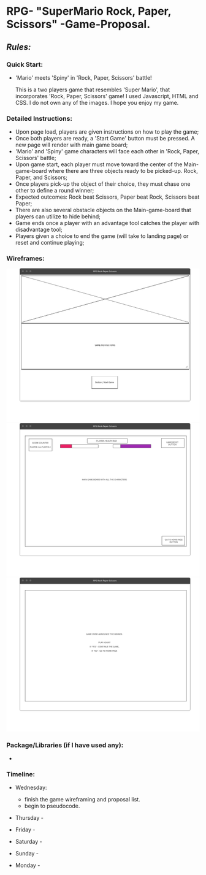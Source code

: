 # RPG- "SuperMario Rock, Paper, Scissors" -Game-Proposal.

## *Rules:*

### Quick Start:

* 'Mario' meets 'Spiny' in 'Rock, Paper, Scissors' battle!

    This is a two players game that resembles 'Super Mario', that incorporates 'Rock, Paper, Scissors' game! I used Javascript, HTML and CSS. 
    I do not own any of the images. I hope you enjoy my game.

### Detailed Instructions:

*   Upon page load, players are given instructions on how to play the game;
*   Once both players are ready, a 'Start Game' button must be pressed. A new page will render with main game board;
*   'Mario' and 'Spiny' game characters will face each other in 'Rock, Paper, Scissors' battle;
*   Upon game start, each player must move toward the center of the Main-game-board where there are three objects ready to be picked-up. Rock, Paper, and   Scissors;
*   Once players pick-up the object of their choice, they must chase one other to define a round winner;
*   Expected outcomes: Rock beat Scissors, Paper beat Rock, Scissors beat Paper;
*   There are also several obstacle objects on the Main-game-board that players can utilize to hide behind;
*   Game ends once a player with an advantage tool catches the player with disadvantage tool;
*   Players given a choice to end the game (will take to landing page) or reset and continue playing;

### Wireframes:

![Page-1of3 Wireframe](https://github.com/daler-bobojanov/RPG-RPS-Proposal/blob/master/assets/Page_1.png)
![Page-2of3 Wireframe](https://github.com/daler-bobojanov/RPG-RPS-Proposal/blob/master/assets/Page_2.png)
![Page-2of3 Wireframe](https://github.com/daler-bobojanov/RPG-RPS-Proposal/blob/master/assets/Page_3.png)

### Package/Libraries (if I have used any):

*   

### Timeline:

* Wednesday:
    - finish the game wireframing and proposal list. 
    - begin to pseudocode.

* Thursday - 
* Friday - 
* Saturday - 
* Sunday - 
* Monday - 


